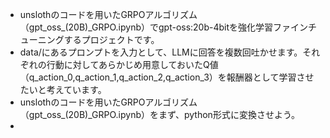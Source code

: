- unslothのコードを用いたGRPOアルゴリズム（gpt_oss_(20B)_GRPO.ipynb）でgpt-oss:20b-4bitを強化学習ファインチューニングするプロジェクトです。
- data/にあるプロンプトを入力として、LLMに回答を複数回吐かせます。それぞれの行動に対してあらかじめ用意しておいたQ値（q_action_0,q_action_1,q_action_2,q_action_3）を報酬器として学習させたいと考えています。
- unslothのコードを用いたGRPOアルゴリズム（gpt_oss_(20B)_GRPO.ipynb）をまず、python形式に変換させよう。
- 